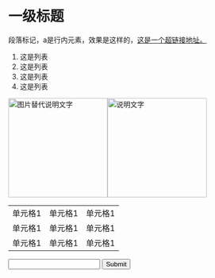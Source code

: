 <!DOCTYPE html>
<html lang="zh">
  <head>
    <meta charset="UTF-8" />
    <meta name="viewport" content="width=device-width, initial-scale=1.0" />
    <title>title很重要，不要随意写</title>
  </head>
  <body>
    <h1>一级标题</h1>
    <div>
      <p>
        段落标记，a是行内元素，效果是这样的，<a href="https://yangzh.cn"
          >这是一个超链接地址。</a
        >
      </p>
      <ol>
        <li>这是列表</li>
        <li>这是列表</li>
        <li>这是列表</li>
        <li>这是列表</li>
      </ol>
      <p>
        <img src="th.jpg" alt="图片替代说明文字" width="200" /><img
          src="https://th.bing.com/th?id=ORMS.3fb2a132a334ae0b49ef98c73cc2c6cd&pid=Wdp&w=612&h=304&qlt=90&c=1&rs=1&dpr=1&p=0"
          alt="说明文字"
          width="200"
        />
      </p>
      <table>
        <tr>
          <td>单元格1</td>
          <td>单元格1</td>
          <td>单元格1</td>
        </tr>
        <tr>
          <td>单元格1</td>
          <td>单元格1</td>
          <td>单元格1</td>
        </tr>
        <tr>
          <td>单元格1</td>
          <td>单元格1</td>
          <td>单元格1</td>
        </tr>
      </table>
      <form action="https://search.douban.com/book/subject_search">
        <input type="text" name="search_text" />
        <input type="submit" />
      </form>
    </div>
  </body>
</html>
